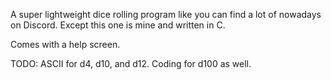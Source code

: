 A super lightweight dice rolling program like you can find a lot of 
nowadays on Discord. Except this one is mine and written in C.

Comes with a help screen.

TODO: ASCII for d4, d10, and d12. Coding for d100 as well.
